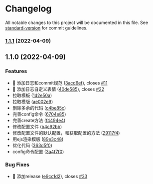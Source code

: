 # Changelog

All notable changes to this project will be documented in this file. See [standard-version](https://github.com/conventional-changelog/standard-version) for commit guidelines.

### [1.1.1](https://github.com/lyxdream/yx-cli/compare/v1.1.0...v1.1.1) (2022-04-09)

## 1.1.0 (2022-04-09)


### Features

* 🎸 添加日志和commit规范 ([3acd6ef](https://github.com/lyxdream/lyx-web-cli/commit/3acd6ef81f48848d4003388134f8449a07b8185a)), closes [#11](https://github.com/lyxdream/lyx-web-cli/issues/11)
* 🎸 添加日志自定义表情 ([40de585](https://github.com/lyxdream/lyx-web-cli/commit/40de5859406416fba5cf36c1bf29f6770bf8d971)), closes [#22](https://github.com/lyxdream/lyx-web-cli/issues/22)
* 拉取模板 ([1d2e50a](https://github.com/lyxdream/lyx-web-cli/commit/1d2e50a6b1d243ea159f36cca1e18248bccc7d9b))
* 拉取模版 ([ae002e9](https://github.com/lyxdream/lyx-web-cli/commit/ae002e98f5c6428416cecba06ac4d1fc6ce7962a))
* 删除多余的代码 ([c4be85c](https://github.com/lyxdream/lyx-web-cli/commit/c4be85c384bffe3b822fd4066a0c74ec5b344a08))
* 完善config命令 ([6704e85](https://github.com/lyxdream/lyx-web-cli/commit/6704e85ec56c99447fcc02c3ff9f29dea29c8f16))
* 完善create方法 ([f4494e4](https://github.com/lyxdream/lyx-web-cli/commit/f4494e4e1daa206ddaaecead8dbe772b6b2d9cc5))
* 修改配置文件 ([b4c92bb](https://github.com/lyxdream/lyx-web-cli/commit/b4c92bb1b17b11aca3e3c9a39bb940a1278e9f51))
* 修改配置文件的默认配置，和获取配置的方法 ([29117f4](https://github.com/lyxdream/lyx-web-cli/commit/29117f466bdc4f679cf63a9a13b9c79a6a23886f))
* 用ejs渲染模版 ([89e3c48](https://github.com/lyxdream/lyx-web-cli/commit/89e3c484caf5b4f2b1f41616663b413b05ed2b49))
* 优化代码 ([363d5f0](https://github.com/lyxdream/lyx-web-cli/commit/363d5f06aa05839833c1f8f87dcf96e750ceb358))
* config命令配置 ([3a4f7f0](https://github.com/lyxdream/lyx-web-cli/commit/3a4f7f0e38854844873c2571b629dd3d085fb5ef))


### Bug Fixes

* 🐛 添加release ([e9cc1d2](https://github.com/lyxdream/lyx-web-cli/commit/e9cc1d2de53900a80ce07842da5772ea054ba05c)), closes [#33](https://github.com/lyxdream/lyx-web-cli/issues/33)
